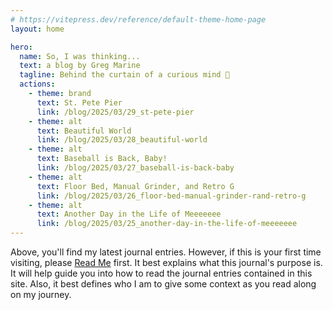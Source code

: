 ```yaml
---
# https://vitepress.dev/reference/default-theme-home-page
layout: home

hero:
  name: So, I was thinking...
  text: a blog by Greg Marine
  tagline: Behind the curtain of a curious mind 🤔
  actions:
    - theme: brand
      text: St. Pete Pier
      link: /blog/2025/03/29_st-pete-pier
    - theme: alt
      text: Beautiful World
      link: /blog/2025/03/28_beautiful-world
    - theme: alt
      text: Baseball is Back, Baby!
      link: /blog/2025/03/27_baseball-is-back-baby
    - theme: alt
      text: Floor Bed, Manual Grinder, and Retro G
      link: /blog/2025/03/26_floor-bed-manual-grinder-rand-retro-g
    - theme: alt
      text: Another Day in the Life of Meeeeeee
      link: /blog/2025/03/25_another-day-in-the-life-of-meeeeeee
---
```


Above, you'll find my latest journal entries. However, if this is your first time visiting, please [Read Me](read-me) first. It best explains what this journal's purpose is. It will help guide you into how to read the journal entries contained in this site. Also, it best defines who I am to give some context as you read along on my journey.